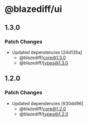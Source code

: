 # @blazediff/ui

## 1.3.0

### Patch Changes

- Updated dependencies [24d135a]
  - @blazediff/core@1.3.0
  - @blazediff/types@1.3.0

## 1.2.0

### Patch Changes

- Updated dependencies [630dd96]
  - @blazediff/core@1.2.0
  - @blazediff/types@1.2.0
